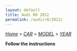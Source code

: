 ```yaml
---
layout: default
title: Audi R8 2012
permalink: /audi/r8/2012/
---
```

[*Home*](/) > [*CAR*](/car/) > [*MODEL*](/car/model/) > [*YEAR*](/car/model/year/)

**Follow the instructions**